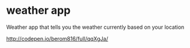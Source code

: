 # weather app
Weather app that tells you the weather currently based on your location

http://codepen.io/berom816/full/qqXgJa/

